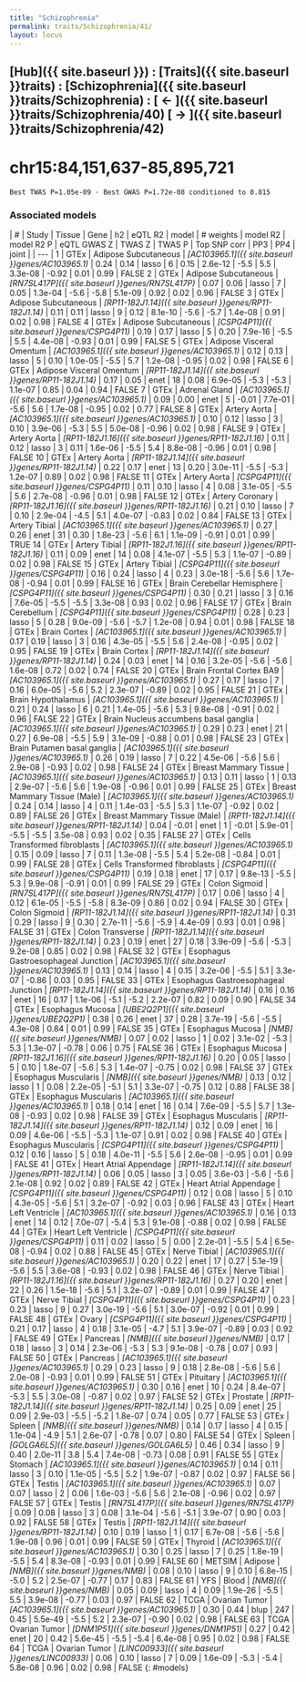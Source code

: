 ```yaml
---
title: "Schizophrenia"
permalink: traits/Schizophrenia/41/ 
layout: locus
---
```


## [Hub]({{ site.baseurl }}) : [Traits]({{ site.baseurl }}traits) : [Schizophrenia]({{ site.baseurl }}traits/Schizophrenia) :  [ ← ]({{ site.baseurl }}traits/Schizophrenia/40)  [ → ]({{ site.baseurl }}traits/Schizophrenia/42)

# chr15:84,151,637-85,895,721

`Best TWAS P=1.05e-09 · Best GWAS P=1.72e-08 conditioned to 0.815`

<script>
Plotly.d3.csv("../41.cond.csv", function(data){ processData(data) } );
</script><div id="graph"></div>

### Associated models

| # | Study | Tissue | Gene | h2 | eQTL R2 | model | # weights | model R2 | model R2 P | eQTL GWAS Z | TWAS Z | TWAS P | Top SNP corr | PP3 | PP4 | joint |
| --- |
 1 | GTEx | Adipose Subcutaneous | *[AC103965.1]({{ site.baseurl }}genes/AC103965.1)* | 0.24 |  0.14 | lasso |   6 |  0.15 | 2.6e-12 | -5.5 |  5.5 | 3.3e-08 | -0.92 | 0.01 | 0.99 | FALSE
 2 | GTEx | Adipose Subcutaneous | *[RN7SL417P]({{ site.baseurl }}genes/RN7SL417P)* | 0.07 |  0.06 | lasso |   7 |  0.05 | 1.3e-04 | -5.6 | -5.8 | 5.1e-09 |  0.92 | 0.02 | 0.96 | FALSE
 3 | GTEx | Adipose Subcutaneous | *[RP11-182J1.14]({{ site.baseurl }}genes/RP11-182J1.14)* | 0.11 |  0.11 | lasso |   9 |  0.12 | 8.1e-10 | -5.6 | -5.7 | 1.4e-08 |  0.91 | 0.02 | 0.98 | FALSE
 4 | GTEx | Adipose Subcutaneous | *[CSPG4P11]({{ site.baseurl }}genes/CSPG4P11)* | 0.19 |  0.17 | lasso |   5 |  0.20 | 7.9e-16 | -5.5 |  5.5 | 4.4e-08 | -0.93 | 0.01 | 0.99 | FALSE
 5 | GTEx | Adipose Visceral Omentum | *[AC103965.1]({{ site.baseurl }}genes/AC103965.1)* | 0.12 |  0.13 | lasso |   5 |  0.10 | 1.0e-05 | -5.5 |  5.7 | 1.2e-08 | -0.95 | 0.02 | 0.98 | FALSE
 6 | GTEx | Adipose Visceral Omentum | *[RP11-182J1.14]({{ site.baseurl }}genes/RP11-182J1.14)* | 0.17 |  0.05 | enet |  18 |  0.08 | 6.9e-05 | -5.3 | -5.3 | 1.1e-07 |  0.85 | 0.04 | 0.94 | FALSE
 7 | GTEx | Adrenal Gland | *[AC103965.1]({{ site.baseurl }}genes/AC103965.1)* | 0.09 |  0.00 | enet |   5 | -0.01 | 7.7e-01 | -5.6 |  5.6 | 1.7e-08 | -0.95 | 0.02 | 0.77 | FALSE
 8 | GTEx | Artery Aorta | *[AC103965.1]({{ site.baseurl }}genes/AC103965.1)* | 0.10 |  0.12 | lasso |   3 |  0.10 | 3.9e-06 | -5.3 |  5.5 | 5.0e-08 | -0.96 | 0.02 | 0.98 | FALSE
 9 | GTEx | Artery Aorta | *[RP11-182J1.16]({{ site.baseurl }}genes/RP11-182J1.16)* | 0.11 |  0.12 | lasso |   3 |  0.11 | 1.6e-06 | -5.5 |  5.4 | 8.8e-08 | -0.96 | 0.01 | 0.98 | FALSE
10 | GTEx | Artery Aorta | *[RP11-182J1.14]({{ site.baseurl }}genes/RP11-182J1.14)* | 0.22 |  0.17 | enet |  13 |  0.20 | 3.0e-11 | -5.5 | -5.3 | 1.2e-07 |  0.89 | 0.02 | 0.98 | FALSE
11 | GTEx | Artery Aorta | *[CSPG4P11]({{ site.baseurl }}genes/CSPG4P11)* | 0.11 |  0.10 | lasso |   4 |  0.08 | 3.1e-05 | -5.5 |  5.6 | 2.7e-08 | -0.96 | 0.01 | 0.98 | FALSE
12 | GTEx | Artery Coronary | *[RP11-182J1.16]({{ site.baseurl }}genes/RP11-182J1.16)* | 0.21 |  0.10 | lasso |   7 |  0.10 | 2.9e-04 | -4.5 |  5.1 | 4.0e-07 | -0.83 | 0.02 | 0.84 | FALSE
13 | GTEx | Artery Tibial | *[AC103965.1]({{ site.baseurl }}genes/AC103965.1)* | 0.27 |  0.26 | enet |  31 |  0.30 | 1.8e-23 | -5.6 |  6.1 | 1.1e-09 | -0.91 | 0.01 | 0.99 |  TRUE
14 | GTEx | Artery Tibial | *[RP11-182J1.16]({{ site.baseurl }}genes/RP11-182J1.16)* | 0.11 |  0.09 | enet |  14 |  0.08 | 4.1e-07 | -5.5 |  5.3 | 1.1e-07 | -0.89 | 0.02 | 0.98 | FALSE
15 | GTEx | Artery Tibial | *[CSPG4P11]({{ site.baseurl }}genes/CSPG4P11)* | 0.16 |  0.24 | lasso |   4 |  0.23 | 3.0e-18 | -5.6 |  5.6 | 1.7e-08 | -0.94 | 0.01 | 0.99 | FALSE
16 | GTEx | Brain Cerebellar Hemisphere | *[CSPG4P11]({{ site.baseurl }}genes/CSPG4P11)* | 0.30 |  0.21 | lasso |   3 |  0.16 | 7.6e-05 | -5.5 | -5.5 | 3.3e-08 |  0.93 | 0.02 | 0.96 | FALSE
17 | GTEx | Brain Cerebellum | *[CSPG4P11]({{ site.baseurl }}genes/CSPG4P11)* | 0.28 |  0.23 | lasso |   5 |  0.28 | 9.0e-09 | -5.6 | -5.7 | 1.2e-08 |  0.94 | 0.01 | 0.98 | FALSE
18 | GTEx | Brain Cortex | *[AC103965.1]({{ site.baseurl }}genes/AC103965.1)* | 0.17 |  0.19 | lasso |   3 |  0.16 | 4.3e-05 | -5.5 |  5.6 | 2.4e-08 | -0.95 | 0.02 | 0.95 | FALSE
19 | GTEx | Brain Cortex | *[RP11-182J1.14]({{ site.baseurl }}genes/RP11-182J1.14)* | 0.24 |  0.03 | enet |  14 |  0.16 | 3.2e-05 | -5.6 | -5.6 | 1.6e-08 |  0.72 | 0.02 | 0.74 | FALSE
20 | GTEx | Brain Frontal Cortex BA9 | *[AC103965.1]({{ site.baseurl }}genes/AC103965.1)* | 0.27 |  0.17 | lasso |   7 |  0.16 | 6.0e-05 | -5.6 |  5.2 | 2.3e-07 | -0.89 | 0.02 | 0.95 | FALSE
21 | GTEx | Brain Hypothalamus | *[AC103965.1]({{ site.baseurl }}genes/AC103965.1)* | 0.21 |  0.24 | lasso |   6 |  0.21 | 1.4e-05 | -5.6 |  5.3 | 9.8e-08 | -0.91 | 0.02 | 0.96 | FALSE
22 | GTEx | Brain Nucleus accumbens basal ganglia | *[AC103965.1]({{ site.baseurl }}genes/AC103965.1)* | 0.29 |  0.23 | enet |  21 |  0.27 | 6.9e-08 | -5.5 |  5.9 | 3.1e-09 | -0.88 | 0.01 | 0.98 | FALSE
23 | GTEx | Brain Putamen basal ganglia | *[AC103965.1]({{ site.baseurl }}genes/AC103965.1)* | 0.26 |  0.19 | lasso |   7 |  0.22 | 4.5e-06 | -5.6 |  5.6 | 2.9e-08 | -0.93 | 0.02 | 0.98 | FALSE
24 | GTEx | Breast Mammary Tissue | *[AC103965.1]({{ site.baseurl }}genes/AC103965.1)* | 0.13 |  0.11 | lasso |   1 |  0.13 | 2.9e-07 | -5.6 |  5.6 | 1.9e-08 | -0.96 | 0.01 | 0.99 | FALSE
25 | GTEx | Breast Mammary Tissue (Male) | *[AC103965.1]({{ site.baseurl }}genes/AC103965.1)* | 0.24 |  0.14 | lasso |   4 |  0.11 | 1.4e-03 | -5.5 |  5.3 | 1.1e-07 | -0.92 | 0.02 | 0.89 | FALSE
26 | GTEx | Breast Mammary Tissue (Male) | *[RP11-182J1.14]({{ site.baseurl }}genes/RP11-182J1.14)* | 0.04 | -0.01 | enet |   1 | -0.01 | 5.9e-01 | -5.5 | -5.5 | 3.5e-08 |  0.93 | 0.02 | 0.35 | FALSE
27 | GTEx | Cells Transformed fibroblasts | *[AC103965.1]({{ site.baseurl }}genes/AC103965.1)* | 0.15 |  0.09 | lasso |   7 |  0.11 | 1.3e-08 | -5.5 |  5.4 | 5.2e-08 | -0.84 | 0.01 | 0.99 | FALSE
28 | GTEx | Cells Transformed fibroblasts | *[CSPG4P11]({{ site.baseurl }}genes/CSPG4P11)* | 0.19 |  0.18 | enet |  17 |  0.17 | 9.8e-13 | -5.5 |  5.3 | 9.9e-08 | -0.91 | 0.01 | 0.99 | FALSE
29 | GTEx | Colon Sigmoid | *[RN7SL417P]({{ site.baseurl }}genes/RN7SL417P)* | 0.17 |  0.06 | lasso |   4 |  0.12 | 6.1e-05 | -5.5 | -5.8 | 8.3e-09 |  0.86 | 0.02 | 0.94 | FALSE
30 | GTEx | Colon Sigmoid | *[RP11-182J1.14]({{ site.baseurl }}genes/RP11-182J1.14)* | 0.31 |  0.29 | lasso |   9 |  0.30 | 2.7e-11 | -5.6 | -5.9 | 4.4e-09 |  0.93 | 0.01 | 0.98 | FALSE
31 | GTEx | Colon Transverse | *[RP11-182J1.14]({{ site.baseurl }}genes/RP11-182J1.14)* | 0.23 |  0.19 | enet |  27 |  0.18 | 3.9e-09 | -5.6 | -5.3 | 9.2e-08 |  0.85 | 0.02 | 0.98 | FALSE
32 | GTEx | Esophagus Gastroesophageal Junction | *[AC103965.1]({{ site.baseurl }}genes/AC103965.1)* | 0.13 |  0.14 | lasso |   4 |  0.15 | 3.2e-06 | -5.5 |  5.1 | 3.3e-07 | -0.86 | 0.03 | 0.95 | FALSE
33 | GTEx | Esophagus Gastroesophageal Junction | *[RP11-182J1.14]({{ site.baseurl }}genes/RP11-182J1.14)* | 0.16 |  0.16 | enet |  16 |  0.17 | 1.1e-06 | -5.1 | -5.2 | 2.2e-07 |  0.82 | 0.09 | 0.90 | FALSE
34 | GTEx | Esophagus Mucosa | *[UBE2Q2P1]({{ site.baseurl }}genes/UBE2Q2P1)* | 0.38 |  0.26 | enet |  37 |  0.28 | 3.7e-19 | -5.6 | -5.5 | 4.3e-08 |  0.84 | 0.01 | 0.99 | FALSE
35 | GTEx | Esophagus Mucosa | *[NMB]({{ site.baseurl }}genes/NMB)* | 0.07 |  0.02 | lasso |   1 |  0.02 | 3.1e-02 | -5.3 |  5.3 | 1.3e-07 | -0.78 | 0.06 | 0.75 | FALSE
36 | GTEx | Esophagus Mucosa | *[RP11-182J1.16]({{ site.baseurl }}genes/RP11-182J1.16)* | 0.20 |  0.05 | lasso |   5 |  0.10 | 1.8e-07 | -5.6 |  5.3 | 1.4e-07 | -0.75 | 0.02 | 0.98 | FALSE
37 | GTEx | Esophagus Muscularis | *[NMB]({{ site.baseurl }}genes/NMB)* | 0.13 |  0.12 | lasso |   1 |  0.08 | 2.2e-05 | -5.1 |  5.1 | 3.3e-07 | -0.75 | 0.12 | 0.88 | FALSE
38 | GTEx | Esophagus Muscularis | *[AC103965.1]({{ site.baseurl }}genes/AC103965.1)* | 0.18 |  0.14 | enet |  16 |  0.14 | 7.6e-09 | -5.5 |  5.7 | 1.3e-08 | -0.93 | 0.02 | 0.98 | FALSE
39 | GTEx | Esophagus Muscularis | *[RP11-182J1.14]({{ site.baseurl }}genes/RP11-182J1.14)* | 0.12 |  0.09 | enet |  16 |  0.09 | 4.6e-06 | -5.5 | -5.3 | 1.1e-07 |  0.91 | 0.02 | 0.98 | FALSE
40 | GTEx | Esophagus Muscularis | *[CSPG4P11]({{ site.baseurl }}genes/CSPG4P11)* | 0.12 |  0.16 | lasso |   5 |  0.18 | 4.0e-11 | -5.5 |  5.6 | 2.6e-08 | -0.95 | 0.01 | 0.99 | FALSE
41 | GTEx | Heart Atrial Appendage | *[RP11-182J1.14]({{ site.baseurl }}genes/RP11-182J1.14)* | 0.06 |  0.05 | lasso |   3 |  0.05 | 3.6e-03 | -5.6 | -5.6 | 2.1e-08 |  0.92 | 0.02 | 0.89 | FALSE
42 | GTEx | Heart Atrial Appendage | *[CSPG4P11]({{ site.baseurl }}genes/CSPG4P11)* | 0.12 |  0.08 | lasso |   5 |  0.10 | 4.3e-05 | -5.6 |  5.1 | 3.2e-07 | -0.92 | 0.03 | 0.96 | FALSE
43 | GTEx | Heart Left Ventricle | *[AC103965.1]({{ site.baseurl }}genes/AC103965.1)* | 0.16 |  0.13 | enet |  14 |  0.12 | 7.0e-07 | -5.4 |  5.3 | 9.1e-08 | -0.88 | 0.02 | 0.98 | FALSE
44 | GTEx | Heart Left Ventricle | *[CSPG4P11]({{ site.baseurl }}genes/CSPG4P11)* | 0.11 |  0.02 | lasso |   5 |  0.00 | 2.2e-01 | -5.5 |  5.4 | 6.5e-08 | -0.94 | 0.02 | 0.88 | FALSE
45 | GTEx | Nerve Tibial | *[AC103965.1]({{ site.baseurl }}genes/AC103965.1)* | 0.20 |  0.22 | enet |  17 |  0.27 | 5.1e-19 | -5.6 |  5.5 | 3.6e-08 | -0.93 | 0.02 | 0.98 | FALSE
46 | GTEx | Nerve Tibial | *[RP11-182J1.16]({{ site.baseurl }}genes/RP11-182J1.16)* | 0.27 |  0.20 | enet |  22 |  0.26 | 1.5e-18 | -5.6 |  5.1 | 3.2e-07 | -0.89 | 0.01 | 0.99 | FALSE
47 | GTEx | Nerve Tibial | *[CSPG4P11]({{ site.baseurl }}genes/CSPG4P11)* | 0.23 |  0.23 | lasso |   9 |  0.27 | 3.0e-19 | -5.6 |  5.1 | 3.0e-07 | -0.92 | 0.01 | 0.99 | FALSE
48 | GTEx | Ovary | *[CSPG4P11]({{ site.baseurl }}genes/CSPG4P11)* | 0.21 |  0.17 | lasso |   4 |  0.18 | 3.1e-05 | -4.7 |  5.1 | 3.9e-07 | -0.89 | 0.03 | 0.92 | FALSE
49 | GTEx | Pancreas | *[NMB]({{ site.baseurl }}genes/NMB)* | 0.17 |  0.18 | lasso |   3 |  0.14 | 2.3e-06 | -5.3 |  5.3 | 9.1e-08 | -0.78 | 0.07 | 0.93 | FALSE
50 | GTEx | Pancreas | *[AC103965.1]({{ site.baseurl }}genes/AC103965.1)* | 0.29 |  0.23 | lasso |   9 |  0.18 | 2.8e-08 | -5.6 |  5.6 | 2.0e-08 | -0.93 | 0.01 | 0.99 | FALSE
51 | GTEx | Pituitary | *[AC103965.1]({{ site.baseurl }}genes/AC103965.1)* | 0.30 |  0.16 | enet |  10 |  0.24 | 8.4e-07 | -5.3 |  5.5 | 3.0e-08 | -0.87 | 0.02 | 0.97 | FALSE
52 | GTEx | Prostate | *[RP11-182J1.14]({{ site.baseurl }}genes/RP11-182J1.14)* | 0.25 |  0.09 | enet |  25 |  0.09 | 2.9e-03 | -5.5 | -5.2 | 1.8e-07 |  0.74 | 0.05 | 0.77 | FALSE
53 | GTEx | Spleen | *[NMB]({{ site.baseurl }}genes/NMB)* | 0.14 |  0.17 | lasso |   4 |  0.15 | 1.1e-04 | -4.9 |  5.1 | 2.6e-07 | -0.78 | 0.07 | 0.80 | FALSE
54 | GTEx | Spleen | *[GOLGA6L5]({{ site.baseurl }}genes/GOLGA6L5)* | 0.46 |  0.34 | lasso |   9 |  0.40 | 2.0e-11 |  3.8 |  5.4 | 7.4e-08 | -0.73 | 0.08 | 0.91 | FALSE
55 | GTEx | Stomach | *[AC103965.1]({{ site.baseurl }}genes/AC103965.1)* | 0.14 |  0.11 | lasso |   3 |  0.10 | 1.1e-05 | -5.5 |  5.2 | 1.9e-07 | -0.87 | 0.02 | 0.97 | FALSE
56 | GTEx | Testis | *[AC103965.1]({{ site.baseurl }}genes/AC103965.1)* | 0.07 |  0.07 | lasso |   2 |  0.06 | 1.6e-03 | -5.6 |  5.6 | 2.1e-08 | -0.96 | 0.02 | 0.97 | FALSE
57 | GTEx | Testis | *[RN7SL417P]({{ site.baseurl }}genes/RN7SL417P)* | 0.09 |  0.08 | lasso |   3 |  0.08 | 3.1e-04 | -5.6 | -5.1 | 3.9e-07 |  0.90 | 0.03 | 0.92 | FALSE
58 | GTEx | Testis | *[RP11-182J1.14]({{ site.baseurl }}genes/RP11-182J1.14)* | 0.10 |  0.19 | lasso |   1 |  0.17 | 6.7e-08 | -5.6 | -5.6 | 1.9e-08 |  0.96 | 0.01 | 0.99 | FALSE
59 | GTEx | Thyroid | *[AC103965.1]({{ site.baseurl }}genes/AC103965.1)* | 0.30 |  0.25 | lasso |   7 |  0.25 | 1.8e-19 | -5.5 |  5.4 | 8.3e-08 | -0.93 | 0.01 | 0.99 | FALSE
60 | METSIM | Adipose | *[NMB]({{ site.baseurl }}genes/NMB)* | 0.08 |  0.10 | lasso |   9 |  0.10 | 6.8e-15 | -5.0 |  5.2 | 2.5e-07 | -0.77 | 0.17 | 0.83 | FALSE
61 | YFS | Blood | *[NMB]({{ site.baseurl }}genes/NMB)* | 0.05 |  0.09 | lasso |   4 |  0.09 | 1.9e-26 | -5.5 |  5.5 | 3.9e-08 | -0.77 | 0.03 | 0.97 | FALSE
62 | TCGA | Ovarian Tumor | *[AC103965.1]({{ site.baseurl }}genes/AC103965.1)* | 0.30 |  0.44 | blup | 247 |  0.45 | 5.5e-49 | -5.5 |  5.2 | 2.3e-07 | -0.90 | 0.02 | 0.98 | FALSE
63 | TCGA | Ovarian Tumor | *[DNM1P51]({{ site.baseurl }}genes/DNM1P51)* | 0.27 |  0.42 | enet |  20 |  0.42 | 5.6e-45 | -5.5 | -5.4 | 6.4e-08 |  0.95 | 0.02 | 0.98 | FALSE
64 | TCGA | Ovarian Tumor | *[LINC00933]({{ site.baseurl }}genes/LINC00933)* | 0.06 |  0.10 | lasso |   7 |  0.09 | 1.6e-09 | -5.3 | -5.4 | 5.8e-08 |  0.96 | 0.02 | 0.98 | FALSE
{: #models}

